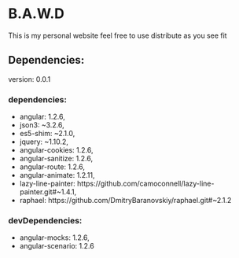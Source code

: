 <h1>B.A.W.D</h1>
<p>This is my personal website feel free to use distribute as you see fit</p>
<h2>Dependencies:</h2>
version: 0.0.1
<h3>dependencies:</h3> 
<ul>
	<li>angular: 1.2.6,</li>
	<li>json3: ~3.2.6,</li>
	<li>es5-shim: ~2.1.0,</li>
	<li>jquery: ~1.10.2,</li>
	<li>angular-cookies: 1.2.6,</li>
	<li>angular-sanitize: 1.2.6,</li>
	<li>angular-route: 1.2.6,</li>
	<li>angular-animate: 1.2.11,</li>
	<li>lazy-line-painter: https://github.com/camoconnell/lazy-line-painter.git#~1.4.1,</li>
	<li>raphael: https://github.com/DmitryBaranovskiy/raphael.git#~2.1.2</li>
</ul>
<h3>devDependencies:</h3> 
<ul>
	<li>angular-mocks: 1.2.6,</li>
	<li>angular-scenario: 1.2.6</li>
</ul>